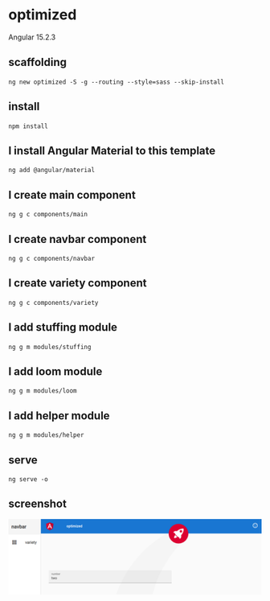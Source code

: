 # optimized

Angular 15.2.3

## scaffolding

```shell
ng new optimized -S -g --routing --style=sass --skip-install
```

## install

```shell
npm install
```

## I install Angular Material to this template

```shell
ng add @angular/material
```

## I create main component

```shell
ng g c components/main
```

## I create navbar component

```shell
ng g c components/navbar
```

## I create variety component

```shell
ng g c components/variety
```

## I add stuffing module

```shell
ng g m modules/stuffing
```

## I add loom module

```shell
ng g m modules/loom
```

## I add helper module

```shell
ng g m modules/helper
```

## serve

```shell
ng serve -o
```

## screenshot

![optimized screenshot](https://github.com/paolomococci/angular-exercises-workshop/blob/main/screenshots/optimized_2022-07-20.png)
